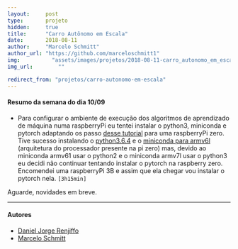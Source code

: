 ```yaml
---
layout:     post
type:       projeto
hidden:     true
title:      "Carro Autônomo em Escala"
date:       2018-08-11
author:     "Marcelo Schmitt"
author_url: "https://github.com/marceloschmitt1"
img: 	      "assets/images/projetos/2018-08-11-carro_autonomo_em_escala/car.jpg"
img_url: 		""

redirect_from: "projetos/carro-autonomo-em-escala"
---
```


#### Resumo da semana do dia 10/09

- Para configurar o ambiente de execução dos algoritmos de 
aprendizado de máquina numa raspberryPi eu tentei instalar o 
python3, miniconda e pytorch adaptando os passo 
[desse tutorial](https://gist.github.com/fgolemo/b973a3fa1aaa67ac61c480ae8440e754) 
para uma raspberryPi zero. 
Tive sucesso instalando o [python3.6.4](https://gist.github.com/SeppPenner/46349b29d90f71fe14319c59f2d7e4e4) e o 
[miniconda para armv6l](https://repo.continuum.io/miniconda/Miniconda-3.5.5-Linux-armv6l.sh)
(arquitetura do processador presente na pi zero) mas, devido ao 
miniconda armv61 usar o python2 e o miniconda armv7l usar o 
python3 eu decidi não continuar tentando instalar o pytorch na 
raspberry zero. Encomendei uma raspberryPi 3B e assim que ela 
chegar vou instalar o pytorch nela. `[3h15min]`


Aguarde, novidades em breve.

----

#### Autores

- [Daniel Jorge Renjiffo](https://linux.ime.usp.br/~djrenjiffo/)
- [Marcelo Schmitt](https://github.com/marceloschmitt1)
